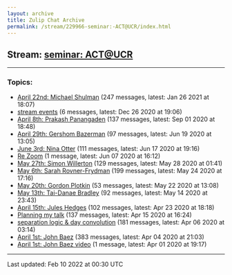 ```yaml
---
layout: archive
title: Zulip Chat Archive
permalink: /stream/229966-seminar:-ACT@UCR/index.html
---
```


## Stream: [seminar: ACT@UCR](https://mattecapu.github.io/ct-zulip-archive/stream/229966-seminar:-ACT@UCR/index.html)
---

### Topics:

* [April 22nd: Michael Shulman](topic/April.2022nd.3A.20Michael.20Shulman.html) (247 messages, latest: Jan 26 2021 at 18:07)
* [stream events](topic/stream.20events.html) (6 messages, latest: Dec 26 2020 at 19:06)
* [April 8th: Prakash Panangaden](topic/April.208th.3A.20Prakash.20Panangaden.html) (137 messages, latest: Sep 01 2020 at 18:48)
* [April 29th: Gershom Bazerman](topic/April.2029th.3A.20Gershom.20Bazerman.html) (97 messages, latest: Jun 19 2020 at 13:05)
* [June 3rd: Nina Otter](topic/June.203rd.3A.20Nina.20Otter.html) (111 messages, latest: Jun 17 2020 at 19:16)
* [Re Zoom](topic/Re.20Zoom.html) (1 message, latest: Jun 07 2020 at 16:12)
* [May 27th: Simon Willerton](topic/May.2027th.3A.20Simon.20Willerton.html) (129 messages, latest: May 28 2020 at 01:41)
* [May 6th: Sarah Rovner-Frydman](topic/May.206th.3A.20Sarah.20Rovner-Frydman.html) (199 messages, latest: May 24 2020 at 17:16)
* [May 20th: Gordon Plotkin](topic/May.2020th.3A.20Gordon.20Plotkin.html) (53 messages, latest: May 22 2020 at 13:08)
* [May 13th: Tai-Danae Bradley](topic/May.2013th.3A.20Tai-Danae.20Bradley.html) (92 messages, latest: May 14 2020 at 23:43)
* [April 15th: Jules Hedges](topic/April.2015th.3A.20Jules.20Hedges.html) (102 messages, latest: Apr 23 2020 at 18:18)
* [Planning my talk](topic/Planning.20my.20talk.html) (137 messages, latest: Apr 15 2020 at 16:24)
* [separation logic & day convolution](topic/separation.20logic.20.26.20day.20convolution.html) (181 messages, latest: Apr 06 2020 at 03:14)
* [April 1st: John Baez](topic/April.201st.3A.20John.20Baez.html) (383 messages, latest: Apr 04 2020 at 21:03)
* [April 1st: John Baez video](topic/April.201st.3A.20John.20Baez.20video.html) (1 message, latest: Apr 01 2020 at 19:17)

<hr><p>Last updated: Feb 10 2022 at 00:30 UTC</p>
